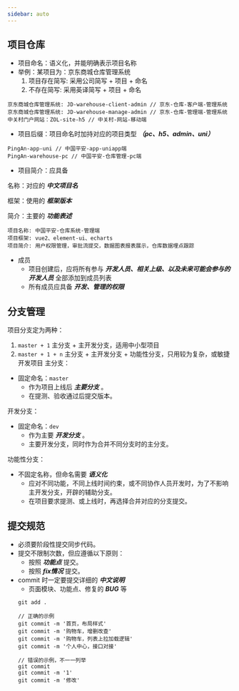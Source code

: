```yaml
---
sidebar: auto
---
```



## 项目仓库
- 项目命名：语义化，并能明确表示项目名称
- 举例：某项目为：京东商城仓库管理系统
  1. 项目存在简写: 采用公司简写 + 项目 + 命名
  1. 不存在简写: 采用英译简写 + 项目 + 命名
```
京东商城仓库管理系统: JD-warehouse-client-admin // 京东-仓库-客户端-管理系统
京东商城仓库管理系统: JD-warehouse-manage-admin // 京东-仓库-管理端-管理系统
中关村门户网站：ZOL-site-h5 // 中关村-网站-移动端
```
- 项目后缀：项目命名时加持对应的项目类型 ***（pc、h5、admin、uni）***
```
PingAn-app-uni // 中国平安-app-uniapp端
PingAn-warehouse-pc // 中国平安-仓库管理-pc端
```
- 项目简介：应具备

名称：对应的 ***中文项目名***

框架：使用的 ***框架版本***

简介：主要的 ***功能表述***
```
项目名称: 中国平安-仓库系统-管理端
项目框架: vue2、element-ui、echarts
项目简介: 用户权限管理，审批流提交，数据图表报表展示，仓库数据埋点跟踪
```
- 成员
  - 项目创建后，应将所有参与 ***开发人员、相关上级、以及未来可能会参与的开发人员*** 全部添加到成员列表
  - 所有成员应具备 ***开发、管理的权限***

## 分支管理
项目分支定为两种：
1. ```master + 1``` 主分支 + 主开发分支，适用中小型项目
1. ```master + 1 + n``` 主分支 + 主开发分支 + 功能性分支，只用较为复杂，或敏捷开发项目
主分支：
  - 固定命名：```master```
    - 作为项目上线后 ***主要分支*** 。
    - 在提测、验收通过后提交版本。

开发分支：
  - 固定命名：```dev```
    - 作为主要 ***开发分支*** 。
    - 主要开发分支，同时作为合并不同分支时的主分支。

功能性分支：
  - 不固定名称，但命名需要 ***语义化***
    - 应对不同功能，不同上线时间约束，或不同协作人员开发时，为了不影响主开发分支，开辟的辅助分支。
    - 在项目要求提测、或上线时，再选择合并对应的分支提交。

## 提交规范
- 必须要阶段性提交同步代码。
- 提交不限制次数，但应遵循以下原则：
  - 按照 ***功能点*** 提交。
  - 按照 ***fix情况*** 提交。
- commit 时一定要提交详细的 ***中文说明***
  - 页面模块、功能点、修复的 ***BUG*** 等
  ```
  git add .

  // 正确的示例
  git commit -m '首页，布局样式'
  git commit -m '购物车，增删改查'
  git commit -m '购物车，列表上拉加载逻辑'
  git commit -m '个人中心，接口对接'

  // 错误的示例，不一一列举
  git commit
  git commit -m '1'
  git commit -m '修改'
  ```
  